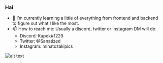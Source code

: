 ### Hai
- 🌱 I’m currently learning a little of everything from frontend and backend to figure out what I like the most.
- 📫 How to reach me: Usually a discord, twitter or instagram DM will do:
  - Discord: Kapek#1229
  - Twitter: @Sanatized
  - Instagram: minatozakipics

![alt text](https://i.imgur.com/BsDNw12.png "loml")
<!--
**sanatized/sanatized** is a ✨ _special_ ✨ repository because its `README.md` (this file) appears on your GitHub profile.

Here are some ideas to get you started:

- 🔭 I’m currently working on ...
- 🌱 I’m currently learning ...
- 👯 I’m looking to collaborate on ...
- 🤔 I’m looking for help with ...
- 💬 Ask me about ...
- 📫 How to reach me: ...
- 😄 Pronouns: ...
- ⚡ Fun fact: ...
-->
